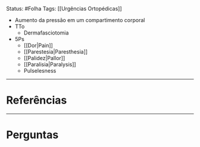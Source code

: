 Status: #Folha 
Tags: [[Urgências Ortopédicas]]
<br/>
- Aumento da pressão em um compartimento corporal
- TTo
	- Dermafasciotomia
- 5Ps
	- [[Dor|Pain]]
	- [[Parestesia|Paresthesia]]
	- [[Palidez|Pallor]]
	- [[Paralisia|Paralysis]]
	- Pulselesness
____
# Referências
---
# Perguntas

